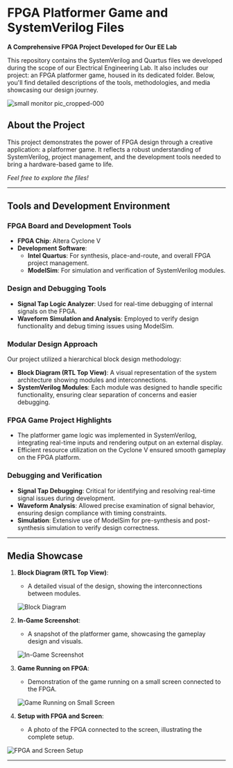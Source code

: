 # FPGA Platformer Game and SystemVerilog Files

**A Comprehensive FPGA Project Developed for Our EE Lab**

This repository contains the SystemVerilog and Quartus files we developed during the scope of our Electrical Engineering Lab. It also includes our project: an FPGA platformer game, housed in its dedicated folder. Below, you'll find detailed descriptions of the tools, methodologies, and media showcasing our design journey.

![small monitor pic_cropped-000](https://github.com/user-attachments/assets/d8edee4f-1996-471a-b2b1-2fc96d7c4d04)

## About the Project

This project demonstrates the power of FPGA design through a creative application: a platformer game. It reflects a robust understanding of SystemVerilog, project management, and the development tools needed to bring a hardware-based game to life.

*Feel free to explore the files!*

---

## Tools and Development Environment

### FPGA Board and Development Tools
- **FPGA Chip**: Altera Cyclone V
- **Development Software**:
  - **Intel Quartus**: For synthesis, place-and-route, and overall FPGA project management.
  - **ModelSim**: For simulation and verification of SystemVerilog modules.

### Design and Debugging Tools
- **Signal Tap Logic Analyzer**: Used for real-time debugging of internal signals on the FPGA.
- **Waveform Simulation and Analysis**: Employed to verify design functionality and debug timing issues using ModelSim.

### Modular Design Approach
Our project utilized a hierarchical block design methodology:
- **Block Diagram (RTL Top View)**: A visual representation of the system architecture showing modules and interconnections.
- **SystemVerilog Modules**: Each module was designed to handle specific functionality, ensuring clear separation of concerns and easier debugging.

### FPGA Game Project Highlights
- The platformer game logic was implemented in SystemVerilog, integrating real-time inputs and rendering output on an external display.
- Efficient resource utilization on the Cyclone V ensured smooth gameplay on the FPGA platform.

### Debugging and Verification
- **Signal Tap Debugging**: Critical for identifying and resolving real-time signal issues during development.
- **Waveform Analysis**: Allowed precise examination of signal behavior, ensuring design compliance with timing constraints.
- **Simulation**: Extensive use of ModelSim for pre-synthesis and post-synthesis simulation to verify design correctness.

---

## Media Showcase

1. **Block Diagram (RTL Top View)**:
   - A detailed visual of the design, showing the interconnections between modules.

   ![Block Diagram](https://github.com/user-attachments/assets/22396b9b-d941-4faf-9155-239dacf1c6ec)


2. **In-Game Screenshot**:
   - A snapshot of the platformer game, showcasing the gameplay design and visuals.

   ![In-Game Screenshot](https://github.com/user-attachments/assets/a77822c1-fb2f-4788-9d85-ad285beb872b)

3. **Game Running on FPGA**:
   - Demonstration of the game running on a small screen connected to the FPGA.

   ![Game Running on Small Screen](https://github.com/user-attachments/assets/d298a5b8-3f5b-4924-8a4b-00aa7836ba56)


4. **Setup with FPGA and Screen**:
   - A photo of the FPGA connected to the screen, illustrating the complete setup.

![FPGA and Screen Setup](https://github.com/user-attachments/assets/5e1ee870-6cb8-414d-83b0-4d4995c9952c)

---
